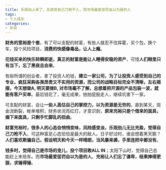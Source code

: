 ```yaml
---
title: 乐观劲上来了，总感觉自己刀枪不入，而市场最爱惩罚自以为是的人
tags:
- 个人成长
categories:
- 杂谈
---
```




**财务的宽裕是个套**，有了可以支配的财富，有些人就忍不住挥霍，买个包，换个车，投个风险项目，**消费的快感像毒品，让人上瘾**。

**花钱买来的快乐转瞬即逝，真正的财富是能让人睡得安稳的资产**，可惜**人们眼里只有当下，忘了黑夜总会来**。

有些所谓的创业者，拿了投资人的钱，**建立一家公司，为了让投资人感受到自己的专业，疯狂采购各类昂贵又不实用的资源，而公司的战略目标完全不清晰，左右摇摆，今天想做A, 明天要做B, 对市场毫不了解，总想着把开源的产品包装一波，就能有客户买单**。最后钱花了，毫无成果，拍拍屁股走人，继续坑害下一家。

可支配的财富，会让**一些人高估自己的掌控力，以为资源是无穷的**。直到某天，现金流断裂，帐单堆积，财务状况亮红灯，才意识到，**原来充裕只是个借来的面具，摘下来面具，只剩手忙脚乱的扭曲**。

**财富充裕时，很多人的心态会悄悄变味，风险感变淡，乐观劲儿无比充盈，觉得自己刀枪不入**，可这种富足心态恰恰是最大的敌人。日子好过时，谁会想着黑天鹅？**人们喜欢欺骗自己，假设明天和今天一样晴朗，当风暴来袭，手里连把伞都没有**。

**钱多时，觉得自己是市场的宠儿，投个项目敢ALL IN**；太阳下山时，觉得自己总能赶上末班车。而**市场最爱惩罚自以为是的人**。**充裕让人们忘了谦卑，结果摔得更狠，求锤得锤**。



